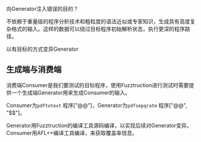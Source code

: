 向Generator注入错误的目的？

不依赖于重量级的程序分析技术和粗粒度的语法近似或专家知识，生成具有高度复杂格式的输入。这样的数据可以绕过目标程序初始解析状态，执行更深的程序路径。

以有目标的方式变异Generator



## 生成端与消费端
消费端Consumer是我们要测试的目标程序，使用Fuzztruction进行测试时需要提供一个生成端Generator用来生成Consumer的输入。

Consumer为`pdftotext` 程序\["@@"\]，Generator为`pdfsepqrate` 程序\["@@", "\$\$"\]。



Generator用Fuzztruction的编译工具源码编译，以实现后续对Generator变异。Consumer用AFL++编译工具编译，来获取覆盖率信息。
